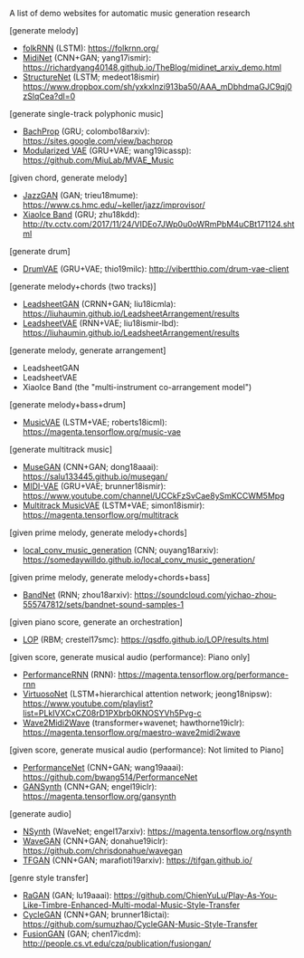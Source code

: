 A list of demo websites for automatic music generation research

[generate melody]
* [folkRNN](https://github.com/IraKorshunova/folk-rnn) (LSTM): https://folkrnn.org/
* [MidiNet](https://arxiv.org/abs/1703.10847) (CNN+GAN; yang17ismir): https://richardyang40148.github.io/TheBlog/midinet_arxiv_demo.html
* [StructureNet](http://ismir2018.ircam.fr/doc/pdfs/126_Paper.pdf) (LSTM; medeot18ismir) https://www.dropbox.com/sh/yxkxlnzi913ba50/AAA_mDbhdmaGJC9qj0zSlqCea?dl=0


[generate single-track polyphonic music]
* [BachProp](https://arxiv.org/abs/1812.06669) (GRU; colombo18arxiv): https://sites.google.com/view/bachprop
* [Modularized VAE](https://arxiv.org/pdf/1811.00162.pdf) (GRU+VAE; wang19icassp): https://github.com/MiuLab/MVAE_Music


[given chord, generate melody]
* [JazzGAN](http://musicalmetacreation.org/mume2018/proceedings/Trieu.pdf) (GAN; trieu18mume): https://www.cs.hmc.edu/~keller/jazz/improvisor/
* [XiaoIce Band](http://staff.ustc.edu.cn/~qiliuql/files/Publications/Hongyuan-Zhu-KDD2018.pdf) (GRU; zhu18kdd): http://tv.cctv.com/2017/11/24/VIDEo7JWp0u0oWRmPbM4uCBt171124.shtml


[generate drum]
* [DrumVAE](https://arxiv.org/abs/1902.03722) (GRU+VAE; thio19milc): http://vibertthio.com/drum-vae-client


[generate melody+chords (two tracks)]
* [LeadsheetGAN](https://arxiv.org/abs/1807.11161) (CRNN+GAN; liu18icmla): https://liuhaumin.github.io/LeadsheetArrangement/results
* [LeadsheetVAE](https://drive.google.com/file/d/10uGRGEI9IOfu_LyzDSG393fGhwUrEOi4/view) (RNN+VAE; liu18ismir-lbd): https://liuhaumin.github.io/LeadsheetArrangement/results


[generate melody, generate arrangement]
* LeadsheetGAN
* LeadsheetVAE
* XiaoIce Band (the "multi-instrument co-arrangement model")


[generate melody+bass+drum]
* [MusicVAE](https://arxiv.org/abs/1803.05428) (LSTM+VAE; roberts18icml): https://magenta.tensorflow.org/music-vae


[generate multitrack music]
* [MuseGAN](https://arxiv.org/abs/1709.06298) (CNN+GAN; dong18aaai): https://salu133445.github.io/musegan/
* [MIDI-VAE](https://arxiv.org/abs/1809.07600) (GRU+VAE; brunner18ismir): https://www.youtube.com/channel/UCCkFzSvCae8ySmKCCWM5Mpg
* [Multitrack MusicVAE](https://arxiv.org/abs/1806.00195) (LSTM+VAE; simon18ismir): https://magenta.tensorflow.org/multitrack


[given prime melody, generate melody+chords]
* [local_conv_music_generation](http://ouyangzhihao.com/wp-content/uploads/2018/12/MUSIC-GENERATION-WITH-LOCAL-CONNECTED-CONVOLUTIONAL-NEURAL-NETWORK.pdf) (CNN; ouyang18arxiv): https://somedaywilldo.github.io/local_conv_music_generation/


[given prime melody, generate melody+chords+bass]
* [BandNet](https://arxiv.org/abs/1812.07126) (RNN; zhou18arxiv): https://soundcloud.com/yichao-zhou-555747812/sets/bandnet-sound-samples-1 


[given piano score, generate an orchestration]
* [LOP](https://qsdfo.github.io/LOP/index.html) (RBM; crestel17smc): https://qsdfo.github.io/LOP/results.html


[given score, generate musical audio (performance): Piano only]
* [PerformanceRNN](https://magenta.tensorflow.org/performance-rnn) (RNN): https://magenta.tensorflow.org/performance-rnn
* [VirtuosoNet](https://nips2018creativity.github.io/doc/virtuosonet.pdf) (LSTM+hierarchical attention network; jeong18nipsw): https://www.youtube.com/playlist?list=PLkIVXCxCZ08rD1PXbrb0KNOSYVh5Pvg-c
* [Wave2Midi2Wave](https://arxiv.org/abs/1810.12247) (transformer+wavenet; hawthorne19iclr): https://magenta.tensorflow.org/maestro-wave2midi2wave


[given score, generate musical audio (performance): Not limited to Piano]
* [PerformanceNet](https://arxiv.org/abs/1811.04357) (CNN+GAN; wang19aaai): https://github.com/bwang514/PerformanceNet
* [GANSynth](https://arxiv.org/abs/1902.08710) (CNN+GAN; engel19iclr): https://magenta.tensorflow.org/gansynth


[generate audio]
* [NSynth](https://arxiv.org/abs/1704.01279) (WaveNet; engel17arxiv): https://magenta.tensorflow.org/nsynth
* [WaveGAN](https://arxiv.org/abs/1802.04208) (CNN+GAN; donahue19iclr): https://github.com/chrisdonahue/wavegan
* [TFGAN](https://arxiv.org/abs/1902.04072) (CNN+GAN; marafioti19arxiv): https://tifgan.github.io/

[genre style transfer]
* [RaGAN](https://www.aaai.org/Papers/AAAI/2019/AAAI-LuC.2259.pdf) (GAN; lu19aaai): https://github.com/ChienYuLu/Play-As-You-Like-Timbre-Enhanced-Multi-modal-Music-Style-Transfer
* [CycleGAN](https://arxiv.org/pdf/1809.07575.pdf) (CNN+GAN; brunner18ictai): https://github.com/sumuzhao/CycleGAN-Music-Style-Transfer
* [FusionGAN](https://dac.cs.vt.edu/wp-content/uploads/2017/11/learning-to-fuse.pdf) (GAN; chen17icdm): http://people.cs.vt.edu/czq/publication/fusiongan/
